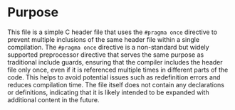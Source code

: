 # Purpose
This file is a simple C header file that uses the `#pragma once` directive to prevent multiple inclusions of the same header file within a single compilation. The `#pragma once` directive is a non-standard but widely supported preprocessor directive that serves the same purpose as traditional include guards, ensuring that the compiler includes the header file only once, even if it is referenced multiple times in different parts of the code. This helps to avoid potential issues such as redefinition errors and reduces compilation time. The file itself does not contain any declarations or definitions, indicating that it is likely intended to be expanded with additional content in the future.
